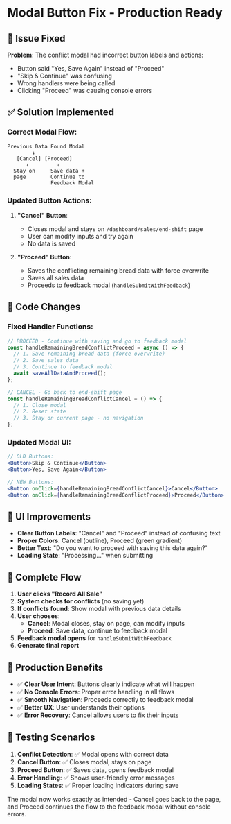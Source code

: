 # Modal Button Fix - Production Ready

## 🎯 Issue Fixed

**Problem**: The conflict modal had incorrect button labels and actions:
- Button said "Yes, Save Again" instead of "Proceed" 
- "Skip & Continue" was confusing
- Wrong handlers were being called
- Clicking "Proceed" was causing console errors

## ✅ Solution Implemented

### **Correct Modal Flow:**

```
Previous Data Found Modal
        ↓
   [Cancel] [Proceed]
      ↓         ↓
  Stay on     Save data +
  page        Continue to
              Feedback Modal
```

### **Updated Button Actions:**

1. **"Cancel" Button**:
   - Closes modal and stays on `/dashboard/sales/end-shift` page
   - User can modify inputs and try again
   - No data is saved

2. **"Proceed" Button**:
   - Saves the conflicting remaining bread data with force overwrite
   - Saves all sales data
   - Proceeds to feedback modal (`handleSubmitWithFeedback`)

## 🔧 Code Changes

### **Fixed Handler Functions:**

```typescript
// PROCEED - Continue with saving and go to feedback modal
const handleRemainingBreadConflictProceed = async () => {
  // 1. Save remaining bread data (force overwrite)
  // 2. Save sales data  
  // 3. Continue to feedback modal
  await saveAllDataAndProceed();
};

// CANCEL - Go back to end-shift page
const handleRemainingBreadConflictCancel = () => {
  // 1. Close modal
  // 2. Reset state
  // 3. Stay on current page - no navigation
};
```

### **Updated Modal UI:**

```jsx
// OLD Buttons:
<Button>Skip & Continue</Button>
<Button>Yes, Save Again</Button>

// NEW Buttons:
<Button onClick={handleRemainingBreadConflictCancel}>Cancel</Button>
<Button onClick={handleRemainingBreadConflictProceed}>Proceed</Button>
```

## 🎨 UI Improvements

- **Clear Button Labels**: "Cancel" and "Proceed" instead of confusing text
- **Proper Colors**: Cancel (outline), Proceed (green gradient)
- **Better Text**: "Do you want to proceed with saving this data again?"
- **Loading State**: "Processing..." when submitting

## 🔄 Complete Flow

1. **User clicks "Record All Sale"**
2. **System checks for conflicts** (no saving yet)
3. **If conflicts found**: Show modal with previous data details
4. **User chooses**:
   - **Cancel**: Modal closes, stay on page, can modify inputs
   - **Proceed**: Save data, continue to feedback modal
5. **Feedback modal opens** for `handleSubmitWithFeedback`
6. **Generate final report**

## 🚀 Production Benefits

- ✅ **Clear User Intent**: Buttons clearly indicate what will happen
- ✅ **No Console Errors**: Proper error handling in all flows  
- ✅ **Smooth Navigation**: Proceeds correctly to feedback modal
- ✅ **Better UX**: User understands their options
- ✅ **Error Recovery**: Cancel allows users to fix their inputs

## 🧪 Testing Scenarios

1. **Conflict Detection**: ✅ Modal opens with correct data
2. **Cancel Button**: ✅ Closes modal, stays on page
3. **Proceed Button**: ✅ Saves data, opens feedback modal
4. **Error Handling**: ✅ Shows user-friendly error messages
5. **Loading States**: ✅ Proper loading indicators during save

The modal now works exactly as intended - Cancel goes back to the page, and Proceed continues the flow to the feedback modal without console errors.